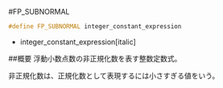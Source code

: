 #FP_SUBNORMAL
```cpp
#define FP_SUBNORMAL integer_constant_expression
```
* integer_constant_expression[italic]

##概要
浮動小数点数の非正規化数を表す整数定数式。

非正規化数は、正規化数として表現するには小さすぎる値をいう。


